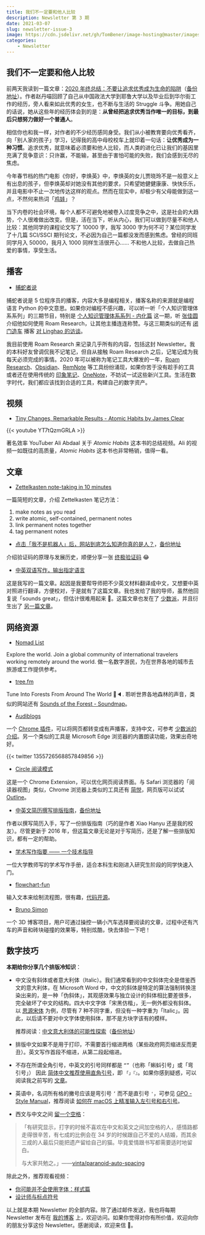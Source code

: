 ```yaml
---
title: 我们不一定要和他人比较
description: Newsletter 第 3 期
date: 2021-03-07
slug: newsletter-issue-3
image: https://cdn.jsdelivr.net/gh/TomBener/image-hosting@master/images/newsletter-3-cover.png
categories:
    - Newsletter
---
```



## 我们不一定要和他人比较

前两天我读到一篇文章：[​2020 年终总结：不要让追求优秀成为生命的陷阱](https://mp.weixin.qq.com/s/uuxaSVSnKlTuo1IfXVwACg)（[备份地址](https://ipfs.io/ipfs/QmR2ZGK43P63ZM4erk2pess1oR2bJpeJzC4GrXTFXxSKCn)）。作者赵丹喵回顾了自己从中国政法大学到耶鲁大学以及毕业后到华尔街工作的经历，旁人看来如此优秀的女生，也不断与生活的 Struggle 斗争。用她自己的话说，她从这些年的经历体会到的是：**从曾经把追求优秀当作唯一的目标，到最后只想努力做好一个普通人**。

相信你也和我一样，对作者的不少经历感同身受。我们从小被教育要向优秀看齐，向「别人家的孩子」学习，记得我的高中母校校车上就印着一句话：**让优秀成为一种习惯**。追求优秀，就意味着必须要和他人比较，而人类的进化已让我们的基因里充满了竞争意识：只许赢，不能输，甚至由于害怕可能的失败，我们会感到无尽的焦虑。

今年春节档的热门电影《你好，李焕英》中，李焕英的女儿贾晓玲不是一般意义上有出息的孩子，但李焕英却对她没有其他的要求，只希望她健健康康、快快乐乐，并且电影中不止一次地传达这样的观点。然而在现实中，却极少有父母能做到这一点，不然何来热词「[鸡娃](https://www.stovol.club/034)」？

当下内卷的社会环境，每个人都不可避免地被卷入过度竞争之中，这是社会的大趋势，个人很难做出改变。但是，活在当下，听从内心，我们可以做到尽量不和他人比较：其他同学的课程论文写了 10000 字，我写 3000 字为何不可？某位同学发了十几篇 SCI/SSCI 期刊论文，不必因为自己一篇都没发而感到焦虑。曾经的同班同学月入 50000，我月入 1000 同样生活很开心…… 不和他人比较，去做自己热爱的事情，享受生活。

## 播客

- [捕蛇者说](https://pythonhunter.org)

捕蛇者说是 5 位程序员的播客，内容大多是编程相关，播客名称的来源就是编程语言 Python 的中文意思。如果你对编程不感兴趣，可以听一听「个人知识管理体系系列」的三期节目，特别是 [个人知识管理体系系列 - 内化篇](https://pythonhunter.org/episodes/ep24) 这一期，听 [张佳圆](https://twitter.com/tisoga) 介绍他如何使用 Roam Research，让其他主播连连称赞。与这三期类似的还有 [闭门造车](https://gulugulufm.github.io) 播客 [对 Linghao 的访谈](https://gulugulufm.github.io/podcasts/8/)。

我目前使用 Roam Research 来记录几乎所有的内容，包括这封 Newsletter。我的本科好友曾调侃我不记笔记，但自从接触 Roam Research 之后，记笔记成为我每天必须完成的事情。2020 年可以被称为笔记工具大爆发的一年，[Roam Research](https://roamresearch.com)、[Obsidian](https://obsidian.md)、[RemNote](https://www.remnote.io) 等工具纷纷涌现，如果你苦于没有趁手的工具或者还在使用传统的 [印象笔记](https://www.yinxiang.com/)、[OneNote](https://www.onenote.com/)，不妨试一试这些新兴工具。生活在数字时代，我们都应该找到合适的工具，构建自己的数字资产。

## 视频

- [Tiny Changes, Remarkable Results - Atomic Habits by James Clear](https://youtu.be/YT7tQzmGRLA)

{{< youtube YT7tQzmGRLA >}}

著名效率 YouTuber Ali Abdaal 关于 _Atomic Habits_ 这本书的总结视频。Ali 的视频一如既往的高质量，_Atomic Habits_ 这本书也非常畅销，值得一看。

## 文章

- [Zettelkasten note-taking in 10 minutes](https://blog.viktomas.com/posts/slip-box/)

一篇简短的文章，介绍 Zettelkasten 笔记方法：

1. make notes as you read
2. write atomic, self-contained, permanent notes
3. link permanent notes together
4. tag permanent notes

- [点击「我不是机器人」后，网站到底怎么知道你真的是人？](https://mp.weixin.qq.com/s/N_f7jp4TlIozxGR-mYHEhg)，[备份地址](https://ipfs.io/ipfs/QmdHddePNZLpD8mbwkdkEjLdSM3GAbsoMhLFi6wPurhibt)

介绍验证码的原理与发展历史，顺便分享一张 [终极验证码](https://mastodon.gougere.fr/@PierreCol/105249097992224727) 😂

- [中英双语写作，输出指定语言](https://blog.retompi.com/post/input-bilingual-output-either-en-or-cn/)

这是我写的一篇文章。起因是我要帮导师把不少英文材料翻译成中文，又想要中英对照进行翻译，方便校对，于是就有了这篇文章。我也发给了我的导师，虽然他回复说「sounds great」，但估计很难用起来 🌚️。这篇文章也发在了 [少数派](https://sspai.com/post/65305)，并且衍生出了 [另一篇文章](https://blog.retompi.com/post/the-network-was-hijacked-by-disqus/)。

## 网络资源

- [Nomad List](https://nomadlist.com)

Explore the world. Join a global community of international travelers working remotely around the world. 做一名数字游民，为在世界各地的城市去旅游或工作提供参考。

- [tree.fm](https://www.tree.fm)

Tune Into Forests From Around The World 🌳🔈. 聆听世界各地森林的声音，类似的网站还有 [Sounds of the Forest - Soundmap](https://timberfestival.org.uk/soundsoftheforest-soundmap/)。

- [Audiblogs](https://audiblogs.com)

一个 [Chrome 插件](https://chrome.google.com/webstore/detail/send-as-podcast/fblchjbbkkaoobkhhbloehgkpdlomido)，可以将网页都转变成有声播客，支持中文，可参考 [少数派的介绍](https://sspai.com/post/65179)。另一个类似的工具是 Microsoft Edge 浏览器的内置朗读功能，效果出奇地好。

{{< twitter 1355726568857849856 >}}

- [Circle 阅读模式](https://ranhe.xyz/circle/)

这是一个 Chrome Extension，可以优化网页阅读界面。与 Safari 浏览器的「阅读器视图」类似，Chrome 浏览器上类似的工具还有 [简悦](http://ksria.com/simpread/)，网页版可以试试 [Outline](https://outline.com/)。

- [中英文简历撰写排版指南](https://ppresume.com/notes/guide-zh.html)，[备份地址](https://ipfs.io/ipfs/QmZrGeKngj8JABzdKL9XqrQRtw7qjwfaf73neDPGSp1xuz)

作者以撰写简历入手，写了一份排版指南（巧的是作者 Xiao Hanyu 还是我的校友）。尽管更新于 2016 年，但这篇文章无论是对于写简历，还是了解一些排版知识，都有一定的帮助。

- [学术写作指要 —— 一个技术指导](https://chriszheng.science/essentials-of-academic-writing/)

一位大学教师写的学术写作手册，适合本科生和刚进入研究生阶段的同学快速入门。

- [flowchart-fun](https://flowchart.fun)

输入文本来绘制流程图，很有趣，[代码开源](https://github.com/tone-row/flowchart-fun)。

- [Bruno Simon](https://bruno-simon.com)

一个 3D 博客项目，用户可通过操控一辆小汽车选择要阅读的文章，过程中还有汽车的声音和砖块碰撞的效果等，特别炫酷，快去体验一下吧！

## 数字技巧

**本期给你分享几个排版冷知识**：

- 中文没有斜体或者意大利体（Italic）。我们通常看到的中文斜体完全是借鉴西文的意大利体，在 Microsoft Word 中，中文的斜体是特定的算法强制转换渲染出来的，是一种「伪斜体」，其观感效果与独立设计的斜体相比要差很多，完全破坏了中文的结构。四大中文字体「宋黑仿楷」，无一例外都没有斜体。以 [思源宋体](https://source.typekit.com/source-han-serif/cn/) 为例，尽管有 7 种不同字重，但没有一种字重为「Italic」。因此，以后请不要对中文字体使用斜体，那不是方块字该有的模样。

    推荐阅读：[中文意大利体的可能性探索](https://zhuanlan.zhihu.com/p/100570139)（[备份地址](https://telegra.ph/中文意大利体的可能性探索-02-27)）

- 排版中文如果不是用于打印，不需要首行缩进两格（某些政府网页缩进反而更丑）。英文写作首段不缩进，从第二段起缩进。

- 不存在所谓全角引号，中英文的引号同样都是 `“”`（也称「蝌蚪引号」或「弯引号」） 因此 [简体中文推荐使用直角引号](https://github.com/sparanoid/chinese-copywriting-guidelines/blob/master/README.zh-CN.md#简体中文使用直角引号)，即 `「」『』`。如果你感到疑惑，可以阅读我之前写的 [文章](https://sspai.com/post/64842)。

- 英语中，名词所有格的撇号应该是弯引号 `’` 而不是直引号 `'`，可参见 [GPO - Style Manual](https://www.govinfo.gov/content/pkg/GPO-STYLEMANUAL-2016/pdf/GPO-STYLEMANUAL-2016.pdf)，推荐阅读 [如何在 macOS 上精准输入左引号和右引号](https://sspai.com/post/38342)。

- 西文与中文之间 [留一个空格](https://github.com/sparanoid/chinese-copywriting-guidelines/blob/master/README.zh-CN.md#空格)：

> 「有研究显示，打字的时候不喜欢在中文和英文之间加空格的人，感情路都走得很辛苦，有七成的比例会在 34 岁的时候跟自己不爱的人结婚，而其余三成的人最后只能把遗产留给自己的猫。毕竟爱情跟书写都需要适时地留白。
>
> 与大家共勉之。」——[vinta/paranoid-auto-spacing](https://github.com/vinta/pangu.js)

除此之外，推荐观看视频：

- [你可能并不会使用字体：样式篇](https://www.bilibili.com/video/BV1xV411v7M2)
- [设计师与标点符号](https://www.bilibili.com/video/BV1AX4y1u7Ag)

以上就是本期 Newsletter 的全部内容。除了通过邮件发送，我也将每期 Newsletter 发布在 [我的博客](https://blog.retompi.com) 上，欢迎访问。如果你觉得对你有所价值，欢迎向你的朋友分享这份 Newsletter。感谢阅读，欢迎来信 📧️。
